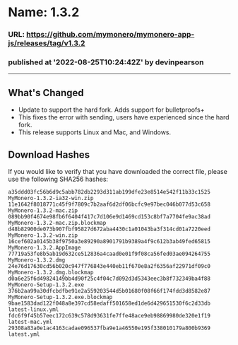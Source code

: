 # Name: 1.3.2
### URL: https://github.com/mymonero/mymonero-app-js/releases/tag/v1.3.2
### published at '2022-08-25T10:24:42Z' by devinpearson
---
## What's Changed
* Update to support the hard fork. Adds support for bulletproofs+
* This fixes the error with sending, users have experienced since the hard fork.
* This release supports Linux and Mac, and Windows.
 
## Download Hashes
If you would like to verify that you have downloaded the correct file, please use the following SHA256 hashes:
```
a35ddd03fc56b6d9c5abb782db2293d311ab199dfe23e8514e542f11b33c1525  MyMonero-1.3.2-ia32-win.zip
11e1642f8018771c45f9f7809c7b2aaf6d2df06bcfc9e97bec046b077d53c658  MyMonero-1.3.2-mac.zip
089bb90f4674e98fb6f6404f417c7d106e9d1469cd153c8bf7a7704fe9ac38ad  MyMonero-1.3.2-mac.zip.blockmap
d48b82900de073b907fbf95827d672aba4430c1a01043ba3f314cd01a7220eed  MyMonero-1.3.2-win.zip
16cef602a0145b38f9750a3e89290a8901791b9389a4f9c612b3ab49fed65815  MyMonero-1.3.2.AppImage
77719a53fe8b5ab19d632ce512836a4caad0e01f9f08ca56fed03ae094264755  MyMonero-1.3.2.dmg
24e76d17630cd56b020c947f776843e440eb11f670e8a2f6356af22971df09c0  MyMonero-1.3.2.dmg.blockmap
d0a6e25f6d49824149bb4d90f25c4f04c7d092d3d5343eec3b8f732349ba4f88  MyMonero-Setup-1.3.2.exe
376b2aa99a30dfcbdfbe91e2a559203544d5b01680f08f66f174fdd3d8582e87  MyMonero-Setup-1.3.2.exe.blockmap
9bae1583dad122f048a8e397cd58edaff501658ed1de6d429651530f6c2d33db  latest-linux.yml
fdc6f9f45b57eec172c639c578d93631fe7ffe48ace9eb98869980de320e1f19  latest-mac.yml
29308a83a0e1ac4163cadae096537fba9e1a46550e195f338010179a800b9369  latest.yml
